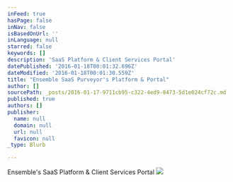 ```yaml
---
inFeed: true
hasPage: false
inNav: false
isBasedOnUrl: ''
inLanguage: null
starred: false
keywords: []
description: 'SaaS Platform & Client Services Portal'
datePublished: '2016-01-18T00:01:32.696Z'
dateModified: '2016-01-18T00:01:30.559Z'
title: "Ensemble SaaS Purveyor's Platform & Portal"
author: []
sourcePath: _posts/2016-01-17-9711cb95-c322-4ed9-8473-5d1e024cf72c.md
published: true
authors: []
publisher:
  name: null
  domain: null
  url: null
  favicon: null
_type: Blurb

---
```

Ensemble's SaaS Platform & Client Services Portal
![](https://s3-us-west-2.amazonaws.com/the-grid-img/p/8b5a69e6d4083efdd12e6b6d5f064ac4366118cf.png)